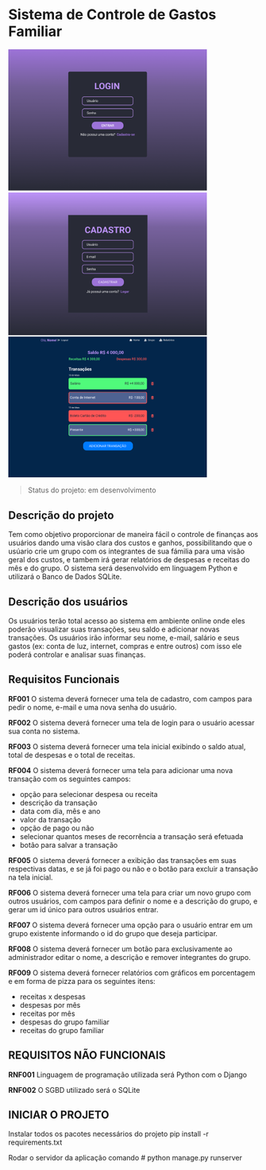 # Sistema de Controle de Gastos Familiar

<img src="/SCGF/img-interfaces/tela-login.png" alt="" width="400"/>
<img src="/SCGF/img-interfaces/tela-cadastro.png" alt="" width="400"/>
<img src="/SCGF/img-interfaces/tela-home.png" alt="" width="400"/>

> Status do projeto: em desenvolvimento

## Descrição do projeto
 Tem como objetivo proporcionar de maneira fácil o controle de finanças aos usuários dando uma visão clara dos custos e ganhos, possibilitando que o usúario crie um grupo com os integrantes de sua fámilia para uma visão geral dos custos, e tambem irá gerar relatórios de despesas e receitas do mês e do grupo.
 O sistema será desenvolvido em linguagem Python e utilizará o Banco de Dados SQLite.


## Descrição dos usuários
 Os usuários terão total acesso ao sistema em ambiente online onde eles poderão visualizar suas transações, seu saldo e adicionar novas transações. Os usuários irão informar seu nome, e-mail, salário e seus gastos (ex: conta de luz, internet, compras e entre outros) com isso ele poderá controlar e analisar suas finanças.


## Requisitos Funcionais
**RF001** O sistema deverá fornecer uma tela de cadastro, com campos para pedir o nome, e-mail e uma nova senha do usuário.

**RF002** O sistema deverá fornecer uma tela de login para o usuário acessar sua conta no sistema.

**RF003** O sistema deverá fornecer uma tela inicial exibindo o saldo atual, total de despesas e o total de receitas.

**RF004** O sistema deverá fornecer uma tela para adicionar uma nova transação com os seguintes campos:
* opção para selecionar despesa ou receita
* descrição da transação
* data com dia, mês e ano
* valor da transação
* opção de pago ou não
* selecionar quantos meses de recorrência a transação será efetuada
* botão para salvar a transação

**RF005** O sistema deverá fornecer a exibição das transações em suas respectivas datas, e se já foi pago ou não e o botão para excluir a transação na tela inicial.

**RF006** O sistema deverá fornecer uma tela para criar um novo grupo com outros usuários, com campos para definir o nome e a descrição do grupo, e gerar um id único para outros usuários entrar.

**RF007** O sistema deverá fornecer uma opção para o usuário entrar em um grupo existente informando o id do grupo que deseja participar.

**RF008** O sistema deverá fornecer um botão para exclusivamente ao administrador editar o nome, a descrição e remover integrantes do grupo. 

**RF009** O sistema deverá fornecer relatórios com gráficos em porcentagem e em forma de pizza para os seguintes itens:
* receitas x despesas
* despesas por mês
* receitas por mês
* despesas do grupo familiar
* receitas do grupo familiar


## REQUISITOS NÃO FUNCIONAIS
**RNF001** Linguagem de programação utilizada será Python com o Django

**RNF002** O SGBD utilizado será o SQLite


## INICIAR O PROJETO
Instalar todos os pacotes necessários do projeto
pip install -r requirements.txt

Rodar o servidor da aplicação
comando # python manage.py runserver
